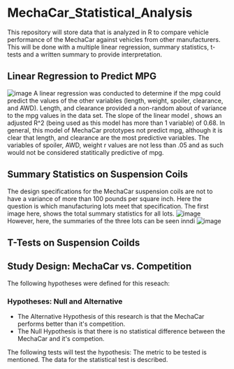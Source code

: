 # MechaCar_Statistical_Analysis
This repository will store data that is analyzed in R to compare vehicle performance of the MechaCar against vehicles from other manufacturers. This will be done with a multiple linear regression, summary statistics, t-tests and a written summary to provide interpretation. 

## Linear Regression to Predict MPG
![image](https://user-images.githubusercontent.com/89048287/145719053-342e980f-4af7-4db4-8bd2-36f667c99ccb.png)
A linear regression was conducted to determine if the mpg could predict the values of the other variables (length, weight, spoiler, clearance, and AWD). 
Length, and clearance provided a non-random about of variance to the mpg values in the data set. 
The slope of the linear model , shows an adjusted R^2 (being used as this model has more than 1 variable) of 0.68. 
In general, this model of MechaCar prototypes not predict mpg, although it is clear that length, and clearance are the most predictive variables. The variables of spoiler, AWD, weight r values are not less than .05 and as such would not be considered statitically predictive of mpg. 

## Summary Statistics on Suspension Coils
The design specifications for the MechaCar suspension coils are not to have a variance of more than 100 pounds per square inch. Here the question is which manufacturing lots meet that specification. The first image here, shows the total summary statistics for all lots. 
![image](https://user-images.githubusercontent.com/89048287/145719872-38fb2e5e-1a1d-4e9a-8472-20307d1ba145.png)
However, here, the summaries of the three lots can be seen inndi
![image](https://user-images.githubusercontent.com/89048287/145719461-865ec88f-6038-435b-b29a-a32e2257d800.png)


## T-Tests on Suspension Coilds

## Study Design: MechaCar vs. Competition
The following hypotheses were defined for this reseach: 

  ### Hypotheses: Null and Alternative
  * The Alternative Hypothesis of this research is that the MechaCar performs better than it's competition. 
  * The Null Hypothesis is that there is no statistical difference between the MechaCar and it's competion. 

The following tests will test the hypothesis: 
The metric to be tested is mentioned. 
The data for the statistical test is described. 
  

